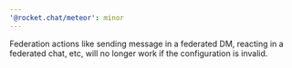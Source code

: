 ```yaml
---
'@rocket.chat/meteor': minor
---
```


Federation actions like sending message in a federated DM, reacting in a federated chat, etc, will no longer work if the configuration is invalid.
